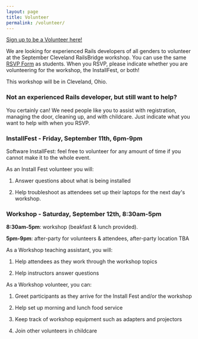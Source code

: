 ```yaml
---
layout: page
title: Volunteer
permalink: /volunteer/
---
```


<a href="http://bridgetroll.org/events/105" class="btn btn-success">Sign up to be a Volunteer here!</a>

We are looking for experienced Rails developers of all genders to volunteer at the September Cleveland RailsBridge workshop. You can use the same [RSVP Form](https://www.bridgetroll.org/events/178) as students. When you RSVP, please indicate whether you are volunteering for the workshop, the InstallFest, or both!

This workshop will be in Cleveland, Ohio.

### Not an experienced Rails developer, but still want to help?

You certainly can! We need people like you to assist with registration, managing the door, cleaning up, and with childcare. Just indicate what you want to help with when you RSVP.

### InstallFest - Friday, September 11th, 6pm-9pm

Software InstallFest: feel free to volunteer for any amount of time if you cannot make it to the whole event.

As an Install Fest volunteer you will:

1. Answer questions about what is being installed

2. Help troubleshoot as attendees set up their laptops for the next day's workshop.

### Workshop - Saturday, September 12th, 8:30am-5pm

**8:30am-5pm**: workshop (beakfast & lunch provided).

**5pm-9pm**: after-party for volunteers & attendees, after-party location TBA

As a Workshop teaching assistant, you will:

1. Help attendees as they work through the workshop topics

2. Help instructors answer questions

As a Workshop volunteer, you can:

1. Greet participants as they arrive for the Install Fest and/or the workshop

2. Help set up morning and lunch food service

3. Keep track of workshop equipment such as adapters and projectors

4. Join other volunteers in childcare

